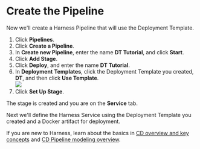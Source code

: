 # Create the Pipeline

Now we'll create a Harness Pipeline that will use the Deployment Template.

1. Click **Pipelines**.
2. Click **Create a Pipeline**.
3. In **Create new Pipeline**, enter the name **DT Tutorial**, and click **Start**.
4. Click **Add Stage**.
5. Click **Deploy**, and enter the name **DT Tutorial**.
6. In **Deployment** **Templates**, click the Deployment Template you created, **DT**, and then click **Use Template**.  
  ![](./static/custom-deployment-tutorial-18.png)
7. Click **Set Up Stage**.

The stage is created and you are on the **Service** tab.

Next we'll define the Harness Service using the Deployment Template you created and a Docker artifact for deployment.

If you are new to Harness, learn about the basics in [CD overview and key concepts](../cd-concepts/cd-pipeline-basics.md) and [CD Pipeline modeling overview](../cd-concepts/cd-pipeline-modeling-overview.md).
